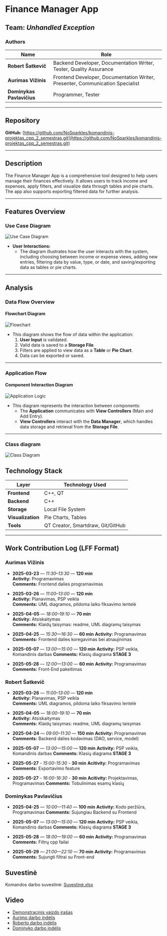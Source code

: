 # Finance Manager App

## Team: *Unhandled Exception*

### Authors
| Name               | Role                                      |
|--------------------|-------------------------------------------|
| **Robert Šatkevič** | Backend Developer, Documentation Writer, Tester, Quality Assurance   |
| **Aurimas Vižinis** | Frontend Developer, Documentation Writer, Presenter, Communication Specialist  |
| **Dominykas Pavlavičius** | Programmer, Tester |

---

## Repository

**GitHub:** [https://github.com/NoSparkles/komandinis-projektas_cpp_2_semestras.git](https://github.com/NoSparkles/komandinis-projektas_cpp_2_semestras.git)

---

## Description
The Finance Manager App is a comprehensive tool designed to help users manage their finances effectively. It allows users to track income and expenses, apply filters, and visualize data through tables and pie charts. The app also supports exporting filtered data for further analysis.

---

## Features Overview

### Use Case Diagram
![Use Case Diagram](./image1.png)

- **User Interactions:**
  - The diagram illustrates how the user interacts with the system, including choosing between income or expense views, adding new entries, filtering data by value, type, or date, and saving/exporting data as tables or pie charts.

---

## Analysis

### Data Flow Overview

#### Flowchart Diagram
![Flowchart](./image2.png)

- This diagram shows the flow of data within the application:
  1. **User Input** is validated.
  2. Valid data is saved to a **Storage File**.
  3. Filters are applied to view data as a **Table** or **Pie Chart**.
  4. Data can be exported or saved.
---

### Application Flow

#### Component Interaction Diagram
![Application Logic](./image3.png)

- This diagram represents the interaction between components:
  - The **Application** communicates with **View Controllers** (Main and Add Entry).
  - **View Controllers** interact with the **Data Manager**, which handles data storage and retrieval from the **Storage File**.

---

### Class diagram
![Class Diagram](./class_diagram.png)

## Technology Stack

| Layer         | Technology Used      |
|---------------|-----------------------|
| **Frontend**  | C++, QT |
| **Backend**   | C++    |
| **Storage**   | Local File System           |
| **Visualization** | Pie Charts, Tables |
| **Tools**     | QT Creator, Smartdraw, Git/GitHub |
---
## Work Contribution Log (LFF Format)

### Aurimas Vižinis
- **2025-03-23** — *11:30–13:30* — **120 min**  
  **Activity:** Programavimas  
  **Comments:** Frontend dalies programavimas  

- **2025-03-26** — *11:00–13:00* — **120 min**  
  **Activity:** Planavimas, PSP veikla  
  **Comments:** UML diagramos, pildoma laiko fiksavimo lentelė  

- **2025-04-05** — *18:00–19:10* — **70 min**  
  **Activity:** Atsiskaitymas  
  **Comments:** Klaidų taisymas: readme, UML diagramų taisymas

- **2025-04-25** — *15:30—16:30* — **60 min**
  **Activity:** Programavimas
  **Comments:** Frontend dalies koregavimas bei atnaujinimas

- **2025-05-07** — *13:00—15:00* — **120 min** 
  **Activity:** PSP veikla, Komandinis darbas
  **Comments:** Klasių diagrama
**STAGE 3**
- **2025-05-28** — *12:00—13:00* — **60 min** 
  **Activity:** Programavimas
  **Comments:** Front-End pakeitimas


### Robert Šatkevič
- **2025-03-26** — *11:00–13:00* — **120 min**  
  **Activity:** Planavimas, PSP veikla  
  **Comments:** UML diagramos, pildoma laiko fiksavimo lentelė  

- **2025-04-05** — *18:00–19:10* — **70 min**  
  **Activity:** Atsiskaitymas  
  **Comments:** Klaidų taisymas: readme, UML diagramų taisymas

- **2025-04-24** — *09:00–11:30* — **150 min** 
  **Activity:** Programavimas
  **Comments:** Backend dalies kodavimas (DAO, service, model)

- **2025-05-07** — *13:00—15:00* — **120 min** 
  **Activity:** PSP veikla, Komandinis darbas
  **Comments:** Klasių diagrama
**STAGE 3**
- **2025-05-27** - *15:00-15:30* - **30 min**
  **Acitivity:** Programavimas
  **Comments:** Exportavimo feature
- **2025-05-27** - *16:00-16:30* - **30 min**
**Acitivity:** Projektavimas, Programavimas
**Comments:** Tobulinimas esamų klasių

### Dominykas Pavlavičius
- **2025-04-25** — *10:00—11:40* — **100 min**
  **Activity:** Kodo peržiūra, Programavimas
  **Comments:** Sujungiau Backend su Frontend

- **2025-05-07** — *13:00—15:00* — **120 min** 
  **Activity:** PSP veikla, Komandinis darbas
  **Comments:** Klasių diagrama
**STAGE 3**
- **2025-05-28** — *18:00—19:00* — **60 min** 
  **Activity:** Programavimas
  **Comments:** Filtrų cpp failai
- **2025-05-29** — *21:00—22:10* — **70 min** 
  **Activity:** Programavimas
  **Comments:** Sujungti filtrai su Front-end

## Suvestinė
Komandos darbo suvestinė: [Suvestinė.xlsx](https://docs.google.com/spreadsheets/d/1_1Q8zGQ2Haftrimy4WAckOk_0Za51my4/edit?usp=sharing&ouid=111285276319197801750&rtpof=true&sd=true)

## Video

- [Demonstracinis vaizdo įrašas](https://drive.google.com/file/d/1daB5ZqDTevJIN8ohv1lGLW43q34aA9dC/view?usp=sharing)
- [Aurimo darbo indėlis](https://drive.google.com/file/d/1ttMq4baadLv7fJ9snxcl8YmfA-eUNsa5/view?usp=sharing)
- [Roberto darbo indėlis](https://drive.google.com/drive/folders/1RXrVOhXDhr21ItdVQ8b9uxPW2Xj0o5WR?usp=sharing)
- [Dominyko darbo indėlis](https://drive.google.com/file/d/1MKduNJAJ9KA5VhmK6M588O_8v41FgjXm/view?usp=sharing)